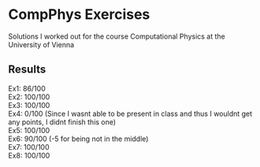 # CompPhys Exercises  
Solutions I worked out for the course Computational Physics at the University of Vienna  

## Results
Ex1: 86/100  
Ex2: 100/100  
Ex3: 100/100  
Ex4: 0/100 (Since I wasnt able to be present in class and thus I wouldnt get any points, I didnt finish this one)  
Ex5: 100/100   
Ex6: 90/100 (-5 for being not in the middle)  
Ex7: 100/100  
Ex8: 100/100


